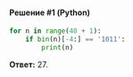 #### Решение #1 (Python)
```python
for n in range(40 + 1):
	if bin(n)[-4:] == '1011':
		print(n)
```
**Ответ:** 27.
